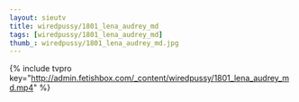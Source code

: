 ```yaml
--- 
layout: sieutv
title: wiredpussy/1801_lena_audrey_md
tags: [wiredpussy/1801_lena_audrey_md]
thumb_: wiredpussy/1801_lena_audrey_md.jpg
---
```

{% include tvpro key="http://admin.fetishbox.com/_content/wiredpussy/1801_lena_audrey_md.mp4" %} 
